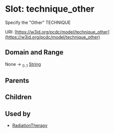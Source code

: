 
# Slot: technique_other


Specify the "Other" TECHNIQUE

URI: [https://w3id.org/pcdc/model/technique_other](https://w3id.org/pcdc/model/technique_other)


## Domain and Range

None &#8594;  <sub>0..1</sub> [String](types/String.md)

## Parents


## Children


## Used by

 * [RadiationTherapy](RadiationTherapy.md)
